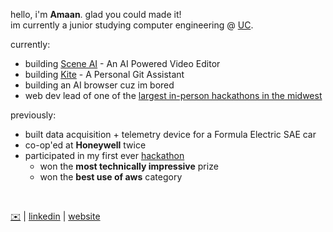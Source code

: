 hello, i'm **Amaan**. glad you could made it!
<br />
im currently a junior studying computer engineering @ [UC](https://www.uc.edu/).

currently:
- building [Scene AI](https://trysceneai.vercel.app) - An AI Powered Video Editor
- building [Kite](https://github.com/AmaanBilwar/openai-gptoss-hackathon) - A Personal Git Assistant
- building an AI browser cuz im bored
- web dev lead of one of the [largest in-person hackathons in the midwest](https://revolutionuc.com/)

previously:
- built data acquisition + telemetry device for a Formula Electric SAE car
- co-op'ed at **Honeywell** twice
- participated in my first ever [hackathon](https://www.linkedin.com/posts/aniruddhan-ramesh-7854a0221_im-beyond-excited-to-share-that-my-team-activity-7302402548357857280-JjZy?utm_source=share&utm_medium=member_desktop&rcm=ACoAAD6CRZEBddecKFUeZqS7s8HAXqDXvhaUCB8)
    - won the **most technically impressive** prize
    - won the **best use of aws** category

<br />


[✉️](mailto:bilwarad@mail.uc.edu) | [linkedin](https://www.linkedin.com/in/amaanbilwar/) | [website](https://amaanbilwarcom.vercel.app/)
